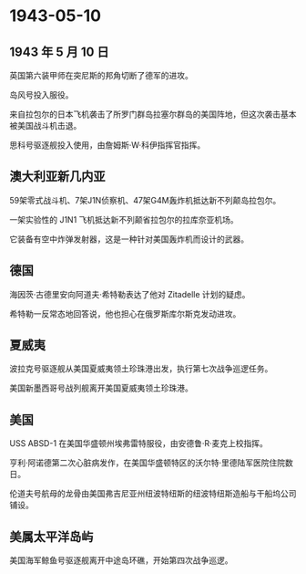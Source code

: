 # 1943-05-10

## 1943 年 5 月 10 日

英国第六装甲师在突尼斯的邦角切断了德军的进攻。

岛风号投入服役。

来自拉包尔的日本飞机袭击了所罗门群岛拉塞尔群岛的美国阵地，但这次袭击基本被美国战斗机击退。

思科号驱逐舰投入使用，由詹姆斯·W·科伊指挥官指挥。

## 澳大利亚新几内亚

59架零式战斗机、7架J1N侦察机、47架G4M轰炸机抵达新不列颠岛拉包尔。

一架实验性的 J1N1 飞机抵达新不列颠省拉包尔的拉库奈亚机场。

它装备有空中炸弹发射器，这是一种针对美国轰炸机而设计的武器。

## 德国

海因茨·古德里安向阿道夫·希特勒表达了他对 Zitadelle 计划的疑虑。

希特勒一反常态地回答说，他也担心在俄罗斯库尔斯克发动进攻。

## 夏威夷

波拉克号驱逐舰从美国夏威夷领土珍珠港出发，执行第七次战争巡逻任务。

美国新墨西哥号战列舰离开美国夏威夷领土珍珠港。

## 美国

USS ABSD-1 在美国华盛顿州埃弗雷特服役，由安德鲁·R·麦克上校指挥。

亨利·阿诺德第二次心脏病发作，在美国华盛顿特区的沃尔特·里德陆军医院住院数日。

伦道夫号航母的龙骨由美国弗吉尼亚州纽波特纽斯的纽波特纽斯造船与干船坞公司铺设。

## 美属太平洋岛屿

美国海军鲸鱼号驱逐舰离开中途岛环礁，开始第四次战争巡逻。

